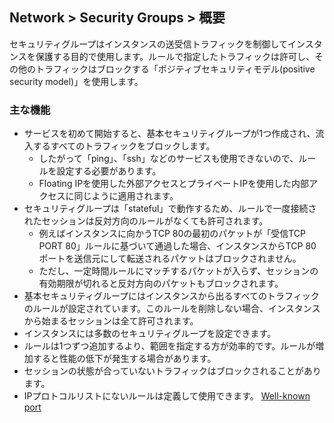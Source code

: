 ## Network > Security Groups > 概要

セキュリティグループはインスタンスの送受信トラフィックを制御してインスタンスを保護する目的で使用します。ルールで指定したトラフィックは許可し、その他のトラフィックはブロックする「ポジティブセキュリティモデル(positive security model)」を使用します。
 
### 主な機能
* サービスを初めて開始すると、基本セキュリティグループが1つ作成され、流入するすべてのトラフィックをブロックします。 
    * したがって「ping」、「ssh」などのサービスも使用できないので、ルールを設定する必要があります。
    * Floating IPを使用した外部アクセスとプライベートIPを使用した内部アクセスに同じように適用されます。 
* セキュリティグループは「stateful」で動作するため、ルールで一度接続されたセッションは反対方向のルールがなくても許可されます。 
    * 例えばインスタンスに向かうTCP 80の最初のパケットが「受信TCP PORT 80」ルールに基づいて通過した場合、インスタンスからTCP 80ポートを送信元にして転送されるパケットはブロックされません。 
    * ただし、一定時間ルールにマッチするパケットが入らず、セッションの有効期限が切れると反対方向のパケットもブロックされます。
* 基本セキュリティグループにはインスタンスから出るすべてのトラフィックのルールが設定されています。このルールを削除しない場合、インスタンスから始まるセッションは全て許可されます。
* インスタンスには多数のセキュリティグループを設定できます。
* ルールは1つずつ追加するより、範囲を指定する方が効率的です。ルールが増加すると性能の低下が発生する場合があります。
* セッションの状態が合っていないトラフィックはブロックされることがあります。
* IPプロトコルリストにないルールは定義して使用できます。 [Well-known port](https://en.wikipedia.org/wiki/List_of_TCP_and_UDP_port_numbers)
